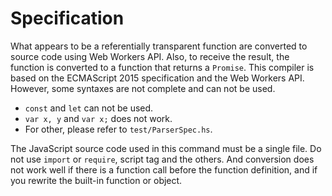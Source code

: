 # Specification

What appears to be a referentially transparent function are converted to source code using Web Workers API. Also, to receive the result, the function is converted to a function that returns a `Promise`. This compiler is based on the ECMAScript 2015 specification and the Web Workers API. However, some syntaxes are not complete and can not be used.

- `const` and `let` can not be used.
- `var x, y` and `var x;` does not work.
- For other, please refer to `test/ParserSpec.hs`.

The JavaScript source code used in this command must be a single file. Do not use `import` or `require`, script tag and the others. And conversion does not work well if there is a function call before the function definition, and if you rewrite the built-in function or object.
